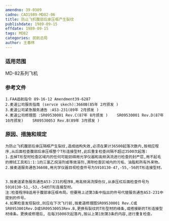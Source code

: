 ```yaml
---
amendno: 39-0309  
cadno: CAD1989-MD82-06  
title: 防止飞机腹部后承压框产生裂纹  
publishdate: 1989-09-15  
effdate: 1989-09-15  
tags: MD82  
categories: 民航总局  
author: 王春林  
---
```

  
### 适用范围  
MD-82系列飞机  
  
<!--more-->  
### 参考文件  
    1.FAA适航指令 89-16-12 Amendment39-6287  
    2.麦道公司服务指南 (servce skech):3660B(85年 2月颁发 )  
    3.麦道公司紧急服务通告 :A53-231(89年 2月颁发 )  
    4.麦道公司修理图 :SR09530001 Rev.C(87年 8月颁发 )    SR09530001 Rev.D(87年 10月颁发)    SR09530053 Rev.B(89年 3月颁发 )  
  
### 原因、措施和规定  
    为防止飞机腹部后承压隔框产生裂纹,造成结构失效,必须在累计36500起落次数内,按相应程序,从后面检查腹部后承压框整个T形连接型材,此后重复检查间隔不超过3500次起落:  
    1.去掉T形型材检查区域内的任何可能妨碍用光学仪器和高频涡流进行检查的封严层,用不起毛的擦拭工具和1:1:1的三氯乙烷溶剂或等效溶剂,清除检查区域内的污垢、油脂和所有外来物。  
    2.接麦道服务通告3660B,用光学仪器目视检查件号为5910130-47,-55,-56的T形连接型材。  
  
  
    3.按麦道紧急服务通告A53-231的程序B,用高频涡流探伤仪,从承压杠后面检查件号为5910130-51,-53,-54的T形连接型材。  
    注:检查程序B适用于腹部承压框布局。但要用上述第3条中指出的件号代替服务通告A53-231中提到的件号。  
    4.如果检查发现裂纹,则应在下次飞行前,按麦道修理图SR09530001 Rev.C或SR0953001Rev.D或SR09530053Rev.B,更换有裂纹的T形型材的缘条,或搭接新的T形连接型材缘条。更换或修理后, 在每35000次起落内,按以上第1到第3条的内容,进行重复检查。  
  
